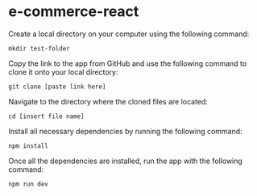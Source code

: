 # e-commerce-react


Create a local directory on your computer using the following command:

<code>mkdir test-folder</code>

Copy the link to the app from GitHub and use the following command to clone it onto your local directory:

<code>git clone [paste link here]</code>

Navigate to the directory where the cloned files are located:

<code>cd [insert file name]</code>

Install all necessary dependencies by running the following command:

<code>npm install</code>

Once all the dependencies are installed, run the app with the following command:

<code>npm run dev</code>
